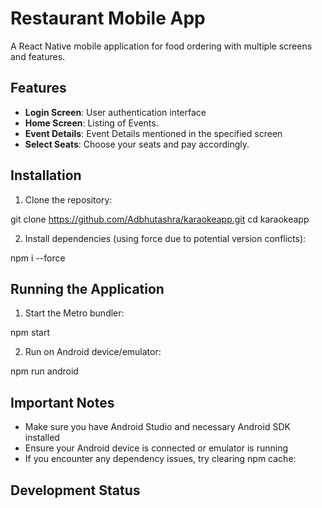 # Restaurant Mobile App

A React Native mobile application for food ordering with multiple screens and features.

## Features

- **Login Screen**: User authentication interface
- **Home Screen**: Listing of Events.
- **Event Details**: Event Details mentioned in the specified screen
- **Select Seats**: Choose your seats and pay accordingly.

## Installation

1. Clone the repository:

git clone https://github.com/Adbhutashra/karaokeapp.git
cd karaokeapp

2. Install dependencies (using force due to potential version conflicts):

npm i --force


## Running the Application

1. Start the Metro bundler:

npm start

2. Run on Android device/emulator:

npm run android


## Important Notes

- Make sure you have Android Studio and necessary Android SDK installed
- Ensure your Android device is connected or emulator is running
- If you encounter any dependency issues, try clearing npm cache:


## Development Status


